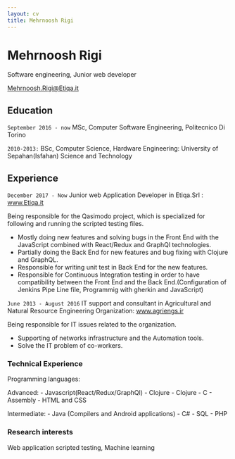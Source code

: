 ```yaml
---
layout: cv
title: Mehrnoosh Rigi
---
```

# Mehrnoosh Rigi
Software engineering, Junior web developer

<div id="webaddress">
<a href="mehrnoosh.rigi@etiqa.it">Mehrnoosh.Rigi@Etiqa.it</a>
</div>

## Education
`September 2016 - now`
  MSc, Computer Software Engineering, Politecnico Di Torino

`2010-2013:`
  BSc, Computer Science, Hardware Engineering: University of Sepahan(Isfahan) Science and Technology
## Experience

`December 2017 - Now`
Junior web Application Developer in Etiqa.Srl : www.Etiqa.it

Being responsible for the Qasimodo project, which is specialized for following and running the scripted testing files. 
- Mostly doing new features and solving bugs in the Front End with the JavaScript combined with React/Redux and GraphQl technologies.
- Partially doing the Back End for new features and bug fixing with Clojure and GraphQL.
- Responsible for writing unit test in Back End for the new features.
- Responsible for Continuous Integration testing in order to have compatibility between the Front End and the Back End.(Configuration of Jenkins Pipe Line file, Programmig with gherkin and JavaScript)

`June 2013 - August 2016`
IT support and consultant in Agricultural and Natural Resource Engineering Organization: www.agriengs.ir

Being responsible for IT issues related to the organization.
- Supporting of networks infrastructure and the Automation tools.
- Solve the IT problem of co-workers.

### Technical Experience

Programming languages: 

  Advanced: 
    - Javascript(React/Redux/GraphQl)
    - Clojure
    - Clojure
    - C
    - Assembly
    - HTML and CSS
    
  Intermediate:
      - Java (Compilers and Android applications)
      - C#
      - SQL
      - PHP

### Research interests

Web application scripted testing, Machine learning

<!-- ### Footer

Last updated: May 2013 -->


